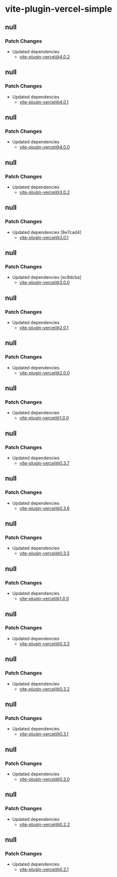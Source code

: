 # vite-plugin-vercel-simple

## null

### Patch Changes

- Updated dependencies
  - vite-plugin-vercel@4.0.2

## null

### Patch Changes

- Updated dependencies
  - vite-plugin-vercel@4.0.1

## null

### Patch Changes

- Updated dependencies
  - vite-plugin-vercel@4.0.0

## null

### Patch Changes

- Updated dependencies
  - vite-plugin-vercel@3.0.2

## null

### Patch Changes

- Updated dependencies [8e7cad4]
  - vite-plugin-vercel@3.0.1

## null

### Patch Changes

- Updated dependencies [ec8dcba]
  - vite-plugin-vercel@3.0.0

## null

### Patch Changes

- Updated dependencies
  - vite-plugin-vercel@2.0.1

## null

### Patch Changes

- Updated dependencies
  - vite-plugin-vercel@2.0.0

## null

### Patch Changes

- Updated dependencies
  - vite-plugin-vercel@1.0.0

## null

### Patch Changes

- Updated dependencies
  - vite-plugin-vercel@0.3.7

## null

### Patch Changes

- Updated dependencies
  - vite-plugin-vercel@0.3.6

## null

### Patch Changes

- Updated dependencies
  - vite-plugin-vercel@0.3.5

## null

### Patch Changes

- Updated dependencies
  - vite-plugin-vercel@1.0.0

## null

### Patch Changes

- Updated dependencies
  - vite-plugin-vercel@0.3.3

## null

### Patch Changes

- Updated dependencies
  - vite-plugin-vercel@0.3.2

## null

### Patch Changes

- Updated dependencies
  - vite-plugin-vercel@0.3.1

## null

### Patch Changes

- Updated dependencies
  - vite-plugin-vercel@0.3.0

## null

### Patch Changes

- Updated dependencies
  - vite-plugin-vercel@0.2.2

## null

### Patch Changes

- Updated dependencies
  - vite-plugin-vercel@0.2.1
